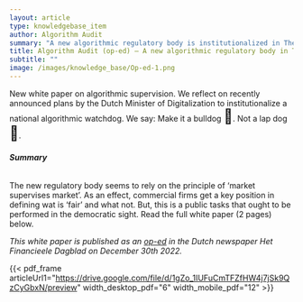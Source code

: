 ```yaml
---
layout: article
type: knowledgebase_item
author: Algorithm Audit
summary: "A new algorithmic regulatory body is institutionalized in The Netherlands. We say: Make it a bulldog \U0001F43A, not a lap dog \U0001F436"
title: Algorithm Audit (op-ed) – A new algorithmic regulatory body in The Netherlands
subtitle: ""
image: /images/knowledge_base/Op-ed-1.png
---
```


New white paper on algorithmic supervision. We reflect on recently announced plans by the Dutch Minister of Digitalization to institutionalize a national algorithmic watchdog. We say: Make it a bulldog <span style="font-size: 25px;">🐺</span>. Not a lap dog <span style="font-size: 25px;">🐶</span>.

###### **Summary**

The new regulatory body seems to rely on the principle of ‘market supervises market’. As an effect, commercial firms get a key position in defining wat is ‘fair’ and what not. But, this is a public tasks that ought to be performed in the democratic sight. Read the full white paper (2 pages) below.

<span style="font-size: 14px; font-style:italic">This white paper is published as an <a href="https://fd.nl/opinie/1462782/maak-nieuwe-algoritmewaakhond-een-bulldog-in-plaats-van-een-schoothond" target="_blank">op-ed</a> in the Dutch newspaper _Het Financieele Dagblad_ on December 30th 2022.</span>

{{< pdf_frame articleUrl1="https://drive.google.com/file/d/1gZo_1IUFuCmTFZfHW4j7jSk9QzCyGbxN/preview" width_desktop_pdf="6" width_mobile_pdf="12" >}}
